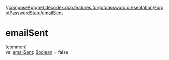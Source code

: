 //[composeApp](../../../index.md)/[net.decodex.dcp.features.forgotpassword.presentation](../index.md)/[ForgotPasswordState](index.md)/[emailSent](email-sent.md)

# emailSent

[common]\
val [emailSent](email-sent.md): [Boolean](https://kotlinlang.org/api/latest/jvm/stdlib/kotlin/-boolean/index.html) = false
